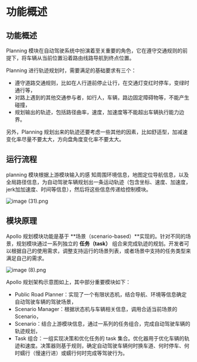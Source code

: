 # 功能概述

## 功能概述

Planning 模块在自动驾驶系统中扮演着至关重要的角色，它在遵守交通规则的前提下，将车辆从当前位置沿着路由线路导航到终点位置。

Planning 进行轨迹规划时，需要满足的基础要求有三个：

- 遵守道路交通规则，比如在人行道前停止让行，在交通灯变红时停车，变绿时通行等，
- 对路上遇到的其他交通参与者，如行人，车辆，路边固定障碍物等，不能产生碰撞，
- 规划输出的轨迹，包括路径曲率，速度，加速度等不能超出车辆执行能力边界。

另外，Planning 规划出来的轨迹还要考虑一些其他的因素，比如舒适型，加减速变化率尽量不要太大，方向盘角度变化率不要太大。

## 运行流程

planning 模块根据上游模块输入的感 知周围环境信息，地图定位导航信息，以及全局路径信息，为自动驾驶车辆规划出一条运动轨迹（包含坐标、速度、加速度，jerk加加速度、时间等信息），然后将这些信息传递给控制模块。

![image (31).png](https://bce.bdstatic.com/doc/Apollo-Homepage-Document/Apollo_Doc_CN_9_0/image%20%2831%29_509d61d.png)

## 模块原理

Apollo 规划模块功能是基于 **场景（scenario-based）**实现的。针对不同的场景，规划模块通过一系列独立的 **任务（task）** 组合来完成轨迹的规划。开发者可以根据自己的使用需求，调整支持运行的场景列表，或者场景中支持的任务类型来满足自己的需求。

![image (8).png](https://bce.bdstatic.com/doc/Apollo-Homepage-Document/Apollo_Doc_CN_9_0/image%20%288%29_2cf19d6.png)

Apollo 规划架构示意图如上，其中部分重要模块如下：

- Public Road Planner：实现了一个有限状态机，结合导航、环境等信息确定自动驾驶车辆的驾驶场景，
- Scenario Manager：根据状态机与车辆相关信息，调用合适当前场景的 Scenario，
- Scenario：结合上游模块信息，通过一系列的任务组合，完成自动驾驶车辆的轨迹规划，
- Task 组合：一组实现决策和优化任务的 task 集合。优化器用于优化车辆的轨迹和速度。决策器则基于规则，确定自动驾驶车辆何时换车道、何时停车、何时蠕行（慢速行进）或蠕行何时完成等驾驶行为。
